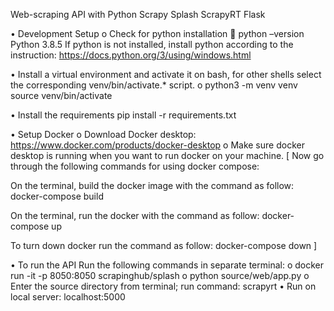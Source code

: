 Web-scraping API with Python Scrapy Splash ScrapyRT Flask

•	Development Setup
o	Check for python installation
	python –version
Python 3.8.5
If python is not installed, install python according to the instruction:
https://docs.python.org/3/using/windows.html

•	Install a virtual environment and activate it on bash, for other shells select the corresponding venv/bin/activate.* script. 
o	python3 -m venv venv
source venv/bin/activate

•	Install the requirements
pip install -r requirements.txt

•	Setup Docker
o	Download Docker desktop: https://www.docker.com/products/docker-desktop
o	Make sure docker desktop is running when you want to run docker on your machine.
[ Now go through the following commands for using docker compose:

On the terminal, build the docker image with the command as follow:
docker-compose build

On the terminal, run the docker with the command as follow:
docker-compose up

To turn down docker run the command as follow:
docker-compose down
 ]

•	To run the API
Run the following commands in separate terminal:
o	docker run -it -p 8050:8050 scrapinghub/splash
o	python source/web/app.py
o	Enter the source directory from terminal; run command:
scrapyrt
•	Run on local server: localhost:5000

